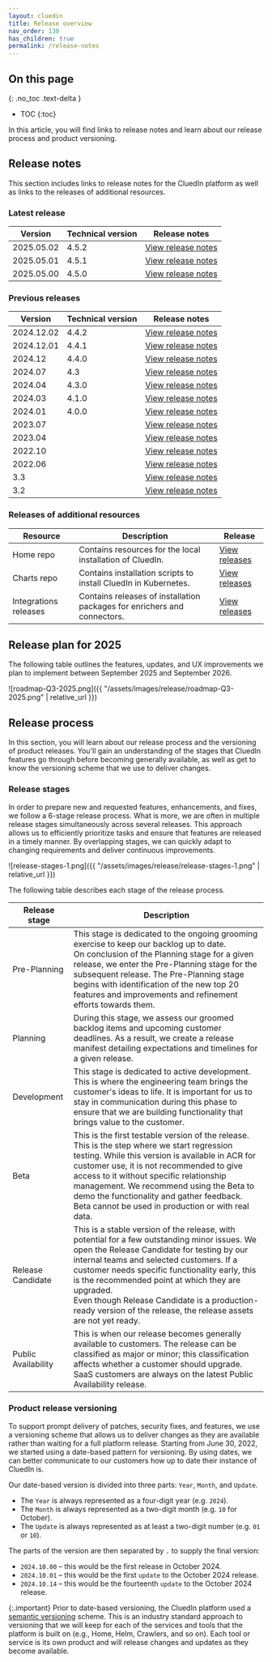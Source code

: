 ```yaml
---
layout: cluedin
title: Release overview
nav_order: 130
has_children: true
permalink: /release-notes
---
```

## On this page
{: .no_toc .text-delta }
- TOC
{:toc}

In this article, you will find links to release notes and learn about our release process and product versioning.

## Release notes

This section includes links to release notes for the CluedIn platform as well as links to the releases of additional resources.

### Latest release

| Version | Technical version | Release notes |
|--|--|--|
| 2025.05.02 | 4.5.2 | [View release notes](https://cluedin-io.github.io/Releases/2025.05/2025.05.02) |
| 2025.05.01 | 4.5.1 | [View release notes](https://cluedin-io.github.io/Releases/2025.05/2025.05.01) |
| 2025.05.00 | 4.5.0 | [View release notes](https://cluedin-io.github.io/Releases/2025.05/2025.05.00) |

### Previous releases

| Version | Technical version | Release notes |
|--|--|--|
| 2024.12.02 | 4.4.2 | [View release notes](https://cluedin-io.github.io/Releases/2024.12/2024.12.02) |
| 2024.12.01 | 4.4.1 | [View release notes](https://cluedin-io.github.io/Releases/2024.12/2024.12.01) |
| 2024.12 | 4.4.0 | [View release notes](https://cluedin-io.github.io/Releases/2024.12/2024.12.00) |
| 2024.07 | 4.3 | [View release notes](https://cluedin-io.github.io/Releases/2024.07/2024.07.00) |
| 2024.04 | 4.3.0 | [View release notes](https://cluedin-io.github.io/Releases/2024.04/2024.04.00) |
| 2024.03 | 4.1.0 | [View release notes](https://cluedin-io.github.io/Releases/2024.03/2024.03.00) |
| 2024.01 | 4.0.0 | [View release notes](https://cluedin-io.github.io/Releases/2024.01/2024.01.00) |
| 2023.07 |  | [View release notes](https://cluedin-io.github.io/Releases/2023.07/2023.07.02) |
| 2023.04 |  | [View release notes](https://cluedin-io.github.io/Releases/2023.04/2023.04.01) |
| 2022.10 |  | [View release notes](https://cluedin-io.github.io/Releases/2022.10/2022.10.00) |
| 2022.06 |  | [View release notes](https://cluedin-io.github.io/Releases/2022.06/2022.06.00) |
| 3.3 |  | [View release notes](https://cluedin-io.github.io/Releases/3.3/3.3.2) |
| 3.2 |  | [View release notes](https://cluedin-io.github.io/Releases/3.2/3.2.5) |

### Releases of additional resources

| Resource | Description | Release |
|--|--|--|
| Home repo | Contains resources for the local installation of CluedIn. | [View releases](https://github.com/CluedIn-io/Home/releases) |
| Charts repo | Contains installation scripts to install CluedIn in Kubernetes. | [View releases](https://github.com/CluedIn-io/Charts/releases) |
| Integrations releases | Contains releases of installation packages for enrichers and connectors. | [View releases](https://cluedin-io.github.io/Releases/integrations) |

## Release plan for 2025

The following table outlines the features, updates, and UX improvements we plan to implement between September 2025 and September 2026.

![roadmap-Q3-2025.png]({{ "/assets/images/release/roadmap-Q3-2025.png" | relative_url }})

## Release process

In this section, you will learn about our release process and the versioning of product releases. You'll gain an understanding of the stages that CluedIn features go through before becoming generally available, as well as get to know the versioning scheme that we use to deliver changes.

### Release stages
 
In order to prepare new and requested features, enhancements, and fixes, we follow a 6-stage release process. What is more, we are often in multiple release stages simultaneously across several releases. This approach allows us to efficiently prioritize tasks and ensure that features are released in a timely manner. By overlapping stages, we can quickly adapt to changing requirements and deliver continuous improvements. 

![release-stages-1.png]({{ "/assets/images/release/release-stages-1.png" | relative_url }})

The following table describes each stage of the release process.

| Release stage | Description |
|--|--|
| Pre-Planning | This stage is dedicated to the ongoing grooming exercise to keep our backlog up to date.<br>On conclusion of the Planning stage for a given release, we enter the Pre-Planning stage for the subsequent release. The Pre-Planning stage begins with identification of the new top 20 features and improvements and refinement efforts towards them. |
| Planning | During this stage, we assess our groomed backlog items and upcoming customer deadlines. As a result, we create a release manifest detailing expectations and timelines for a given release. |
| Development | This stage is dedicated to active development. This is where the engineering team brings the customer's ideas to life. It is important for us to stay in communication during this phase to ensure that we are building functionality that brings value to the customer. |
| Beta | This is the first testable version of the release. This is the step where we start regression testing. While this version is available in ACR for customer use, it is not recommended to give access to it without specific relationship management. We recommend using the Beta to demo the functionality and gather feedback.<br>Beta cannot be used in production or with real data. |
| Release Candidate | This is a stable version of the release, with potential for a few outstanding minor issues. We open the Release Candidate for testing by our internal teams and selected customers. If a customer needs specific functionality early, this is the recommended point at which they are upgraded.<br>Even though Release Candidate is a production-ready version of the release, the release assets are not yet ready. |
| Public Availability | This is when our release becomes generally available to customers. The release can be classified as major or minor; this classification affects whether a customer should upgrade. SaaS customers are always on the latest Public Availability release. |

### Product release versioning

To support prompt delivery of patches, security fixes, and features, we use a versioning scheme that allows us to deliver changes as they are available rather than waiting for a full platform release. Starting from June 30, 2022, we started using a date-based pattern for versioning. By using dates, we can better communicate to our customers how up to date their instance of CluedIn is.

Our date-based version is divided into three parts: `Year`, `Month`, and `Update`.

- The `Year` is always represented as a four-digit year (e.g. `2024`).
- The `Month` is always represented as a two-digit month (e.g. `10` for October).
- The `Update` is always represented as at least a two-digit number (e.g. `01` or `10`).

The parts of the version are then separated by `.` to supply the final version:

- `2024.10.00` – this would be the first release in October 2024.
- `2024.10.01` – this would be the first `update` to the October 2024 release.
- `2024.10.14` – this would be the fourteenth `update` to the October 2024 release.

{:.important}
Prior to date-based versioning, the CluedIn platform used a [semantic versioning](https://semver.org/) scheme. This is an industry standard approach to versioning that we will keep for each of the services and tools that the platform is built on (e.g., Home, Helm, Crawlers, and so on). Each tool or service is its own product and will release changes and updates as they become available.
